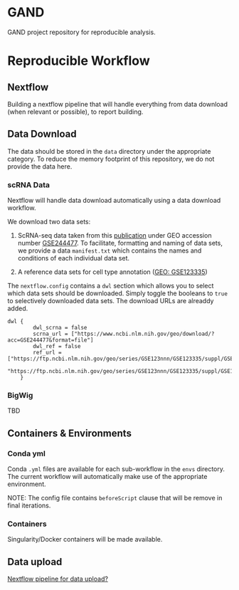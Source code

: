 # GAND
GAND project repository for reproducible analysis.

# Reproducible Workflow
## Nextflow
Building a nextflow pipeline that will handle everything from data download (when relevant or possible), to report building. 

## Data Download 
The data should be stored in the `data` directory under the appropriate category.
To reduce the memory footprint of this repository, we do not provide the data here.

### scRNA Data

Nextflow will handle data download automatically using a data download workflow.

We download two data sets:

1. ScRNA-seq data taken from this [publication](https://www.nature.com/articles/s41398-023-02678-x) under GEO accession number [GSE244477](https://www.ncbi.nlm.nih.gov/geo/query/acc.cgi?acc=GSE244477). To facilitate, formatting and naming of data sets, we provide a data `manifest.txt` which contains the names and conditions of each individual data set. 

2. A reference data sets for cell type annotation ([GEO: GSE123335](https://www.ncbi.nlm.nih.gov/geo/query/acc.cgi?acc=GSE123335))

The `nextflow.config` contains a `dwl` section which allows you to select which data sets should be downloaded. Simply toggle the booleans to `true` to selectively downloaded data sets. The download URLs are alreaddy added.

```
dwl {
        dwl_scrna = false
        scrna_url = ["https://www.ncbi.nlm.nih.gov/geo/download/?acc=GSE244477&format=file"]
        dwl_ref = false
        ref_url = ["https://ftp.ncbi.nlm.nih.gov/geo/series/GSE123nnn/GSE123335/suppl/GSE123335%5FE14%5Fcombined%5Fmatrix.txt.gz",
                    "https://ftp.ncbi.nlm.nih.gov/geo/series/GSE123nnn/GSE123335/suppl/GSE123335%5FE14%5Fcombined%5Fmatrix%5FClusterAnnotations.txt.gz"]
    }

```

### BigWig
TBD

## Containers & Environments

### Conda yml
Conda `.yml` files are available for each sub-workflow in the `envs` directory. The current workflow will automatically make use of the appropriate environment. 

NOTE: The config file contains `beforeScript` clause that will be remove in final iterations. 

### Containers
Singularity/Docker containers will be made available. 

## Data upload
[Nextflow pipeline for data upload?](https://github.com/nf-core/proposals/issues/79)





